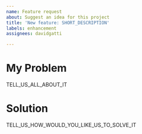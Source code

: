 ```yaml
---
name: Feature request
about: Suggest an idea for this project
title: 'New feature: SHORT_DESCRIPTION'
labels: enhancement
assignees: davidgatti

---
```


# My Problem

TELL_US_ALL_ABOUT_IT

# Solution

TELL_US_HOW_WOULD_YOU_LIKE_US_TO_SOLVE_IT
